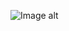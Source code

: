 ![Image alt](https://github.com/Giralis/NewsApp/raw/tree/main/NewsApp_Screenshots/NewsApp_MainScreen.png)
